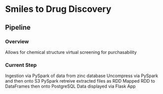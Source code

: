 # Smiles to Drug Discovery
## Pipeline
### Overview
Allows for chemical structure virtual screening for purchasability
### Current Step
Ingestion via PySpark of data from zinc database
Uncompress via PySpark and then onto S3
PySpark retreive extracted files as RDD 
Mapped RDD to DataFrames then onto PostgreSQL
Data displayed via Flask App 
